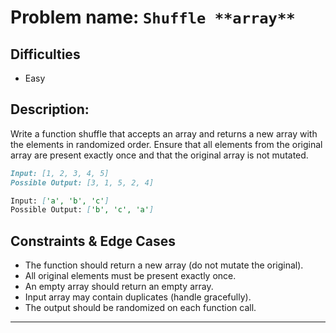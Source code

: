 # Problem name: `Shuffle **array**`

## Difficulties

- Easy

## Description:

Write a function shuffle that accepts an array and returns a new array with the elements in randomized order. Ensure that all elements from the original array are present exactly once and that the original array is not mutated.

```md
Input: [1, 2, 3, 4, 5]
Possible Output: [3, 1, 5, 2, 4]

Input: ['a', 'b', 'c']
Possible Output: ['b', 'c', 'a']
```

## Constraints & Edge Cases

- The function should return a new array (do not mutate
  the original).
- All original elements must be present exactly once.
- An empty array should return an empty array.
- Input array may contain duplicates (handle gracefully).
- The output should be randomized on each function call.

---
